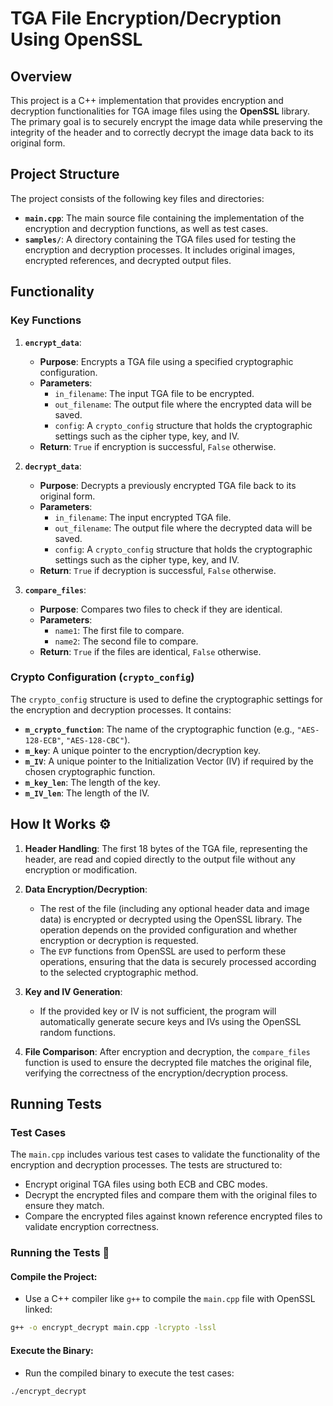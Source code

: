 # **TGA File Encryption/Decryption Using OpenSSL** 

## **Overview** 

This project is a C++ implementation that provides encryption and decryption functionalities for TGA image files using the **OpenSSL** library. The primary goal is to securely encrypt the image data while preserving the integrity of the header and to correctly decrypt the image data back to its original form.

## **Project Structure** 

The project consists of the following key files and directories:

- **`main.cpp`**: The main source file containing the implementation of the encryption and decryption functions, as well as test cases.
- **`samples/`**: A directory containing the TGA files used for testing the encryption and decryption processes. It includes original images, encrypted references, and decrypted output files.

## **Functionality** 

### **Key Functions** 

1. **`encrypt_data`**:
    - **Purpose**: Encrypts a TGA file using a specified cryptographic configuration.
    - **Parameters**:
        - `in_filename`: The input TGA file to be encrypted.
        - `out_filename`: The output file where the encrypted data will be saved.
        - `config`: A `crypto_config` structure that holds the cryptographic settings such as the cipher type, key, and IV.
    - **Return**: `True` if encryption is successful, `False` otherwise.

2. **`decrypt_data`**:
    - **Purpose**: Decrypts a previously encrypted TGA file back to its original form.
    - **Parameters**:
        - `in_filename`: The input encrypted TGA file.
        - `out_filename`: The output file where the decrypted data will be saved.
        - `config`: A `crypto_config` structure that holds the cryptographic settings such as the cipher type, key, and IV.
    - **Return**: `True` if decryption is successful, `False` otherwise.

3. **`compare_files`**:
    - **Purpose**: Compares two files to check if they are identical.
    - **Parameters**:
        - `name1`: The first file to compare.
        - `name2`: The second file to compare.
    - **Return**: `True` if the files are identical, `False` otherwise.

### **Crypto Configuration (`crypto_config`)** 

The `crypto_config` structure is used to define the cryptographic settings for the encryption and decryption processes. It contains:

- **`m_crypto_function`**: The name of the cryptographic function (e.g., `"AES-128-ECB"`, `"AES-128-CBC"`).
- **`m_key`**: A unique pointer to the encryption/decryption key.
- **`m_IV`**: A unique pointer to the Initialization Vector (IV) if required by the chosen cryptographic function.
- **`m_key_len`**: The length of the key.
- **`m_IV_len`**: The length of the IV.

## **How It Works** ⚙

1. **Header Handling**: The first 18 bytes of the TGA file, representing the header, are read and copied directly to the output file without any encryption or modification.

2. **Data Encryption/Decryption**:
    - The rest of the file (including any optional header data and image data) is encrypted or decrypted using the OpenSSL library. The operation depends on the provided configuration and whether encryption or decryption is requested.
    - The `EVP` functions from OpenSSL are used to perform these operations, ensuring that the data is securely processed according to the selected cryptographic method.

3. **Key and IV Generation**:
    - If the provided key or IV is not sufficient, the program will automatically generate secure keys and IVs using the OpenSSL random functions.

4. **File Comparison**: After encryption and decryption, the `compare_files` function is used to ensure the decrypted file matches the original file, verifying the correctness of the encryption/decryption process.

## **Running Tests** 

### **Test Cases**

The `main.cpp` includes various test cases to validate the functionality of the encryption and decryption processes. The tests are structured to:

- Encrypt original TGA files using both ECB and CBC modes.
- Decrypt the encrypted files and compare them with the original files to ensure they match.
- Compare the encrypted files against known reference encrypted files to validate encryption correctness.

### **Running the Tests** 🧪

#### **Compile the Project:**
- Use a C++ compiler like `g++` to compile the `main.cpp` file with OpenSSL linked:

```bash
g++ -o encrypt_decrypt main.cpp -lcrypto -lssl
```
#### **Execute the Binary**:
- Run the compiled binary to execute the test cases:
```bash
./encrypt_decrypt
```

